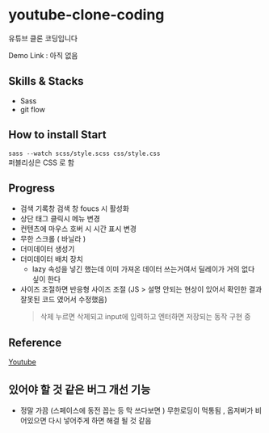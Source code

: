 # youtube-clone-coding

유튜브 클론 코딩입니다

Demo Link : 아직 없음

## Skills & Stacks

- Sass
- git flow

## How to install Start

`sass --watch scss/style.scss css/style.css`  
퍼블리싱은 CSS 로 함

## Progress

- 검색 기록창 검색 창 foucs 시 활성화
- 상단 태그 클릭시 메뉴 변경
- 컨텐츠에 마우스 호버 시 시간 표시 변경
- 무한 스크롤 ( 바닐라 )
- 더미데이터 생성기
- 더미데이터 배치 장치
  - lazy 속성을 넣긴 했는데 이미 가져온 데이터 쓰는거여서 딜레이가 거의 없다 싶이 한다
- 사이즈 조절하면 반응형 사이즈 조절 (JS > 설명 안되는 현상이 있어서 확인한 결과 잘못된 코드 였어서 수정했음)
  > 삭제 누르면 삭제되고 input에 입력하고 엔터하면 저장되는 동작 구현 중

## Reference

[Youtube](https://www.youtube.com/?gl=KR)

## 있어야 할 것 같은 버그 개선 기능

- 정말 가끔 (스페이스에 동전 꼽는 등 막 쓰다보면 ) 무한로딩이 먹통됨 , 옵저버가 비어있으면 다시 넣어주게 하면 해결 될 것 같음
